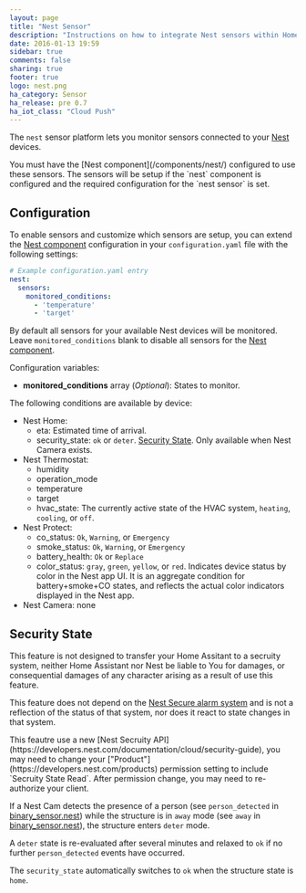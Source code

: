 ```yaml
---
layout: page
title: "Nest Sensor"
description: "Instructions on how to integrate Nest sensors within Home Assistant."
date: 2016-01-13 19:59
sidebar: true
comments: false
sharing: true
footer: true
logo: nest.png
ha_category: Sensor
ha_release: pre 0.7
ha_iot_class: "Cloud Push"
---
```



The `nest` sensor platform lets you monitor sensors connected to your [Nest](https://nest.com) devices.

<p class='note'>
You must have the [Nest component](/components/nest/) configured to use these sensors. The sensors will be setup if the `nest` component is configured and the required configuration for the `nest sensor` is set.
</p>

## Configuration

To enable sensors and customize which sensors are setup, you can extend the [Nest component](/components/nest/) configuration in your `configuration.yaml` file with the following settings:
```yaml
# Example configuration.yaml entry
nest:
  sensors:
    monitored_conditions:
      - 'temperature'
      - 'target'
```

By default all sensors for your available Nest devices will be monitored. Leave `monitored_conditions` blank to disable all sensors for the [Nest component](/components/nest/).

Configuration variables:

- **monitored_conditions** array (*Optional*): States to monitor.

The following conditions are available by device:

- Nest Home:
  - eta: Estimated time of arrival.
  - security\_state: `ok` or `deter`. [Security State](#security-state). Only available when Nest Camera exists.
- Nest Thermostat:
  - humidity
  - operation\_mode
  - temperature
  - target
  - hvac\_state: The currently active state of the HVAC system, `heating`, `cooling`, or `off`.
- Nest Protect:
  - co\_status: `Ok`, `Warning`, or `Emergency`
  - smoke\_status: `Ok`, `Warning`, or `Emergency`
  - battery\_health: `Ok` or `Replace`
  - color\_status: `gray`, `green`, `yellow`, or `red`. Indicates device status by color in the Nest app UI. It is an aggregate condition for battery+smoke+CO states, and reflects the actual color indicators displayed in the Nest app.
- Nest Camera: none

## Security State

<p class='note warning'>
This feature is not designed to transfer your Home Assitant to a secruity system, neither Home Assistant nor Nest be liable to You for damages,
or consequential damages of any character arising as a result of use this feature.
  
This feature does not depend on the [Nest Secure alarm system](https://nest.com/alarm-system/overview/) and is not a reflection of the status of that system,
nor does it react to state changes in that system.
</p>

<p class='note'>
This feautre use a new [Nest Secruity API](https://developers.nest.com/documentation/cloud/security-guide),
you may need to change your ["Product"](https://developers.nest.com/products) permission setting to include `Secruity State Read`.
After permission change, you may need to re-authorize your client.
</p>

If a Nest Cam detects the presence of a person (see `person_detected` in [binary_sensor.nest](/components/binary_sensor.nest/)) while the structure is in `away` mode (see `away` in [binary_sensor.nest](/components/binary_sensor.nest/)), the structure enters `deter` mode.

A `deter` state is re-evaluated after several minutes and relaxed to `ok` if no further `person_detected` events have occurred.

The `security_state` automatically switches to `ok` when the structure state is `home`.
